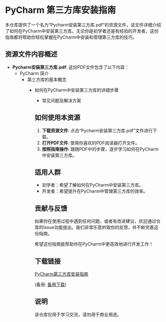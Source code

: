 # PyCharm 第三方库安装指南

本仓库提供了一个名为“Pycharm安装第三方库.pdf”的资源文件，该文件详细介绍了如何在PyCharm中安装第三方库。无论你是初学者还是有经验的开发者，这份指南都将帮助你轻松掌握在PyCharm中安装和管理第三方库的技巧。

## 资源文件内容概述

- **Pycharm安装第三方库.pdf**: 这份PDF文件包含了以下内容：
  - PyCharm 简介
    - 第三方库的基本概念
      - 如何在PyCharm中安装第三方库的详细步骤
        - 常见问题及解决方案

        ## 如何使用本资源

        1. **下载资源文件**: 点击“Pycharm安装第三方库.pdf”文件进行下载。
        2. **打开PDF文件**: 使用你喜欢的PDF阅读器打开文件。
        3. **按照指南操作**: 跟随PDF中的步骤，逐步学习如何在PyCharm中安装第三方库。

        ## 适用人群

        - 初学者：希望了解如何在PyCharm中安装第三方库。
        - 开发者：希望提升在PyCharm中管理第三方库的效率。

        ## 贡献与反馈

        如果你在使用过程中遇到任何问题，或者有改进建议，欢迎通过仓库的Issue功能提出。我们非常乐意听取你的反馈，并不断完善这份指南。

        希望这份指南能帮助你在PyCharm中更高效地进行开发工作！

        ## 下载链接
        [PyCharm第三方库安装指南](https://pan.quark.cn/s/72d9b66bc6b9) 

        (备用: [备用下载](https://pan.baidu.com/s/1rxT_atOc1mb0sgC2wvcJWQ?pwd=1234))

        ## 说明

        该仓库仅用于学习交流，请勿用于商业用途。
